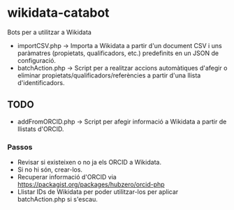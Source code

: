 # wikidata-catabot

Bots per a utilitzar a Wikidata

* importCSV.php -> Importa a Wikidata a partir d'un document CSV i uns paràmatres (propietats, qualificadors, etc.) predefinits en un JSON de configuració.
* batchAction.php -> Script per a realitzar accions automàtiques d'afegir o eliminar propietats/qualificadors/referències a partir d'una llista d'identificadors.

## TODO

* addFromORCID.php -> Script per afegir informació a Wikidata a partir de llistats d'ORCID.

### Passos

* Revisar si existeixen o no ja els ORCID a Wikidata.
* Si no hi són, crear-los.
* Recuperar informació d'ORCID via https://packagist.org/packages/hubzero/orcid-php
* Llistar IDs de Wikidata per poder utilitzar-los per aplicar batchAction.php si s'escau. 





